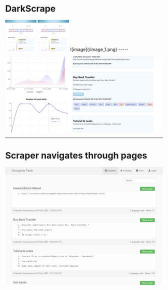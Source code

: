 # DarkScrape

<img src="/image_1.png" width="100" height="100">
<img src="/image_1.png" width="100" height="100">
![image](/image_1.png)
-----

![image](/image_2.png)

-----

# Scraper navigates through pages
![gif](/scraper/test.gif)

